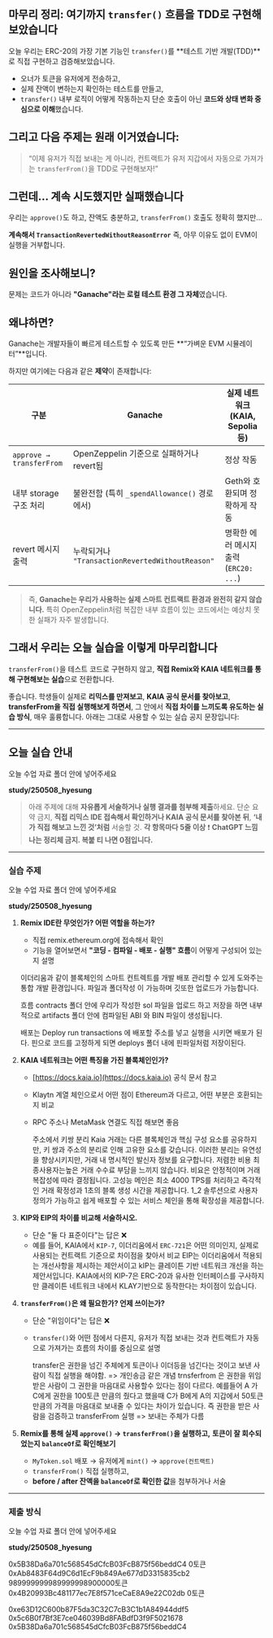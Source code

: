 ## 마무리 정리: 여기까지 `transfer()` 흐름을 TDD로 구현해보았습니다

오늘 우리는 ERC-20의 가장 기본 기능인 `transfer()`를
**테스트 기반 개발(TDD)**로 직접 구현하고 검증해보았습니다.

- 오너가 토큰을 유저에게 전송하고,
- 실제 잔액이 변하는지 확인하는 테스트를 만들고,
- `transfer()` 내부 로직이 어떻게 작동하는지
  단순 호출이 아닌 **코드와 상태 변화 중심으로 이해**했습니다.

## 그리고 다음 주제는 원래 이거였습니다:

> “이제 유저가 직접 보내는 게 아니라,
> 컨트랙트가 유저 지갑에서 자동으로 가져가는 `transferFrom()`을 TDD로 구현해보자!”

## 그런데… 계속 시도했지만 실패했습니다

우리는 `approve()`도 하고,
잔액도 충분하고,
`transferFrom()` 호출도 정확히 했지만…

**계속해서 `TransactionRevertedWithoutReasonError`**
즉, 아무 이유도 없이 EVM이 실행을 거부합니다.

## 원인을 조사해보니?

문제는 코드가 아니라 **"Ganache"라는 로컬 테스트 환경 그 자체**였습니다.

## 왜냐하면?

Ganache는 개발자들이 빠르게 테스트할 수 있도록 만든
**“가벼운 EVM 시뮬레이터”**입니다.

하지만 여기에는 다음과 같은 **제약**이 존재합니다:

| 구분                     | Ganache                                         | 실제 네트워크 (KAIA, Sepolia 등)       |
| ------------------------ | ----------------------------------------------- | -------------------------------------- |
| `approve → transferFrom` | OpenZeppelin 기준으로 실패하거나 revert됨       | 정상 작동                              |
| 내부 storage 구조 처리   | 불완전함 (특히 `_spendAllowance()` 경로에서)    | Geth와 호환되며 정확하게 작동          |
| revert 메시지 출력       | 누락되거나 `"TransactionRevertedWithoutReason"` | 명확한 에러 메시지 출력 (`ERC20: ...`) |

> 즉, **Ganache는 우리가 사용하는 실제 스마트 컨트랙트 환경과 완전히 같지 않습니다.**
> 특히 OpenZeppelin처럼 복잡한 내부 흐름이 있는 코드에서는
> 예상치 못한 실패가 자주 발생합니다.

## 그래서 우리는 오늘 실습을 이렇게 마무리합니다

`transferFrom()`을 테스트 코드로 구현하지 않고,
**직접 Remix와 KAIA 네트워크를 통해 구현해보는 실습**으로 전환합니다.

좋습니다. 학생들이 실제로 **리믹스를 만져보고**, **KAIA 공식 문서를 찾아보고**, **transferFrom을 직접 실행해보게 하면서**,
그 안에서 **직접 차이를 느끼도록 유도하는 실습 방식**, 매우 훌륭합니다.
아래는 그대로 사용할 수 있는 실습 공지 문장입니다:

---

## 오늘 실습 안내

오늘 수업 자료 폴더 안에 넣어주세요

**study/250508_hyesung**

> 아래 주제에 대해 **자유롭게 서술하거나 실행 결과를 첨부해 제출**하세요.
> 단순 요약 금지, **직접 리믹스 IDE 접속해서 확인하거나 KAIA 공식 문서를 찾아본 뒤**,
> **‘내가 직접 해보고 느낀 것’처럼** 서술할 것.
> **각 항목마다 5줄 이상**
> ❗ **ChatGPT 느낌 나는 정리체 금지. 복붙 티 나면 0점입니다.**

---

### 실습 주제

오늘 수업 자료 폴더 안에 넣어주세요

**study/250508_hyesung**

1. **Remix IDE란 무엇인가? 어떤 역할을 하는가?**

   - 직접 remix.ethereum.org에 접속해서 확인
   - 기능을 열어보면서 **"코딩 - 컴파일 - 배포 - 실행" 흐름**이 어떻게 구성되어 있는지 설명

   이더리움과 같이 블록체인의 스마트 컨트렉트를 개발 배포 관리할 수 있게 도와주는 통합 개발 환경입니다. 
   파일과 폴더작성 이 가능하며 깃또한 업로드가 가능합니다. 

   흐름
   contracts 폴더 안에 우리가 작성한 sol 파일을 업로드 하고 저장을 하면 
   내부적으로 artifacts 폴더 안에 컴파일된 ABI 와 BIN 파일이 생성됩니다. 

   배포는 
   Deploy run transactions 에 배포할 주소를 넣고 실행을 시키면 배포가 된다.
   핀으로 코드를 고정하게 되면 deploys 폴더 내에 핀파일처럼 저장이된다. 



2. **KAIA 네트워크는 어떤 특징을 가진 블록체인인가?**

   - [https://docs.kaia.io](https://docs.kaia.io) 공식 문서 참고
   - Klaytn 계열 체인으로서 어떤 점이 Ethereum과 다르고, 어떤 부분은 호환되는지 비교
   - RPC 주소나 MetaMask 연결도 직접 해보면 좋음


      주소에서 키쌍 분리
      Kaia 거래는 다른 블록체인과 핵심 구성 요소를 공유하지만, 키 쌍과 주소의 분리로 인해 고유한 요소를 갖습니다. 이러한 분리는 유연성을 향상시키지만, 거래 내 명시적인 발신자 정보를 요구합니다.
      저렴한 비용 최종사용자는높은 거래 수수료 부담을 느끼지 않습니다. 비요은 안정적이며 거래 복잡성에 따라 결정됩니다. 
      고성능 
      메인은 최소 4000 TPS를 처리하고 즉각적인 거래 확정성과 1초의 블록 생성 시간을 제공합니다.
      1_2 솔루션으로 사용자 정의가 가능하고 쉽게 배포할 수 있는 서비스 체인을 통해 확장성을 제공합니다.
      

3. **KIP와 EIP의 차이를 비교해 서술하시오.**

   - 단순 "둘 다 표준이다"는 답은 ❌
   - 예를 들어, KAIA에서 `KIP-7`, 이더리움에서 `ERC-721`은 어떤 의미인지,
     실제로 사용되는 컨트랙트 기준으로 차이점을 찾아서 비교
   EIP는 이더리움에서 적용되는 개선사항을 제시하는 제안서이고
   kIP는 클레이튼 기반 네트워크 개선을 하는 제안서입니다. 
   KAIA에서의 KIP-7은 ERC-20과 유사한 인터페이스를 구사하지만 클레이튼 네트워크 내에서 KLAY기반으로 동작한다는 차이점이 있습니다. 




4. **`transferFrom()`은 왜 필요한가? 언제 쓰이는가?**

   - 단순 "위임이다"는 답은 ❌
   - `transfer()`와 어떤 점에서 다른지,
     유저가 직접 보내는 것과 컨트랙트가 자동으로 가져가는 흐름의 차이를 중심으로 설명

     transfer은 권한을 넘긴 주체에게 토큰이나 이더등을 넘긴다는 것이고
     보낸 사람이 직접 실행을 해야함. => 개인송금 같은 개념 
     trnsferfrom 은 권한을 위임받은 사람이 그 권한을 마음대로 사용할수 있다는 점이 다르다. 예를들어 A 가 C에게 권한을 100토큰 만큼의 줬다고 했을때 C가 B에게 A의 지갑에서 50토큰 만큼의 가격을 마음대로 보내줄 수 있다는 차이가 있습니다. 즉 권한을 받은 사람을 검증하고 
     transferFrom 실행 =>  보내는 주체가 다름


5. **Remix를 통해 실제 `approve()` → `transferFrom()`을 실행하고,**
   **토큰이 잘 회수되었는지 `balanceOf`로 확인해보기**

   - `MyToken.sol` 배포 → 유저에게 `mint()` → `approve(컨트랙트)`
   - `transferFrom()` 직접 실행하고,
   - **before / after 잔액을 `balanceOf`로 확인한 값**을 첨부하거나 서술

---

### 제출 방식

오늘 수업 자료 폴더 안에 넣어주세요

**study/250508_hyesung**


0x5B38Da6a701c568545dCfcB03FcB875f56beddC4 0토큰
0xAb8483F64d9C6d1EcF9b849Ae677dD3315835cb2 989999999989999998900000토큰
0x4B20993Bc481177ec7E8f571ceCaE8A9e22C02db 0토큰


0xe63D12C600b87F5da3C32C7cB3C1b1A84944ddf5
0x5c6B0f7Bf3E7ce046039Bd8FABdfD3f9F5021678
0x5B38Da6a701c568545dCfcB03FcB875f56beddC4